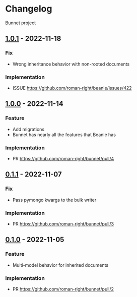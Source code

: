 # Changelog

Bunnet project

## [1.0.1] - 2022-11-18

### Fix

- Wrong inheritance behavior with non-rooted documents

### Implementation

- ISSUE <https://github.com/roman-right/beanie/issues/422>

## [1.0.0] - 2022-11-14

### Feature

- Add migrations
- Bunnet has nearly all the features that Beanie has

### Implementation

- PR <https://github.com/roman-right/bunnet/pull/4>

## [0.1.1] - 2022-11-07

### Fix

- Pass pymongo kwargs to the bulk writer

### Implementation

- PR <https://github.com/roman-right/bunnet/pull/3>

## [0.1.0] - 2022-11-05

### Feature

- Multi-model behavior for inherited documents

### Implementation

- PR <https://github.com/roman-right/bunnet/pull/2>

[0.1.0]: https://pypi.org/project/bunnet/0.1.0

[0.1.1]: https://pypi.org/project/bunnet/0.1.0

[1.0.0]: https://pypi.org/project/bunnet/1.0.0

[1.0.1]: https://pypi.org/project/bunnet/1.0.1